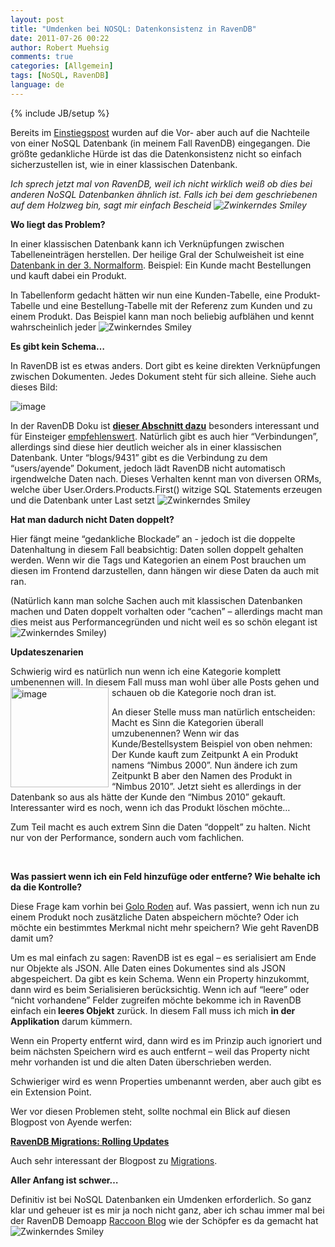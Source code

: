 ```yaml
---
layout: post
title: "Umdenken bei NOSQL: Datenkonsistenz in RavenDB"
date: 2011-07-26 00:22
author: Robert Muehsig
comments: true
categories: [Allgemein]
tags: [NoSQL, RavenDB]
language: de
---
```

{% include JB/setup %}
<p>Bereits im <a href="{{BASE_PATH}}/2011/07/05/nosql-mit-ravendb-und-asp-net-mvc/">Einstiegspost</a> wurden auf die Vor- aber auch auf die Nachteile von einer NoSQL Datenbank (in meinem Fall RavenDB) eingegangen. Die größte gedankliche Hürde ist das die Datenkonsistenz nicht so einfach sicherzustellen ist, wie in einer klassischen Datenbank.</p> <p><em>Ich sprech jetzt mal von RavenDB, weil ich nicht wirklich weiß ob dies bei anderen NoSQL Datenbanken ähnlich ist. Falls ich bei dem geschriebenen auf dem Holzweg bin, sagt mir einfach Bescheid <img style="border-bottom-style: none; border-right-style: none; border-top-style: none; border-left-style: none" class="wlEmoticon wlEmoticon-winkingsmile" alt="Zwinkerndes Smiley" src="{{BASE_PATH}}/assets/wp-images-de/wlEmoticon-winkingsmile6.png"></em></p> <p><strong>Wo liegt das Problem?</strong></p> <p>In einer klassischen Datenbank kann ich Verknüpfungen zwischen Tabelleneinträgen herstellen. Der heilige Gral der Schulweisheit ist eine <a href="http://de.wikipedia.org/wiki/Normalisierung_(Datenbank)#Dritte_Normalform_.283NF.29">Datenbank in der 3. Normalform</a>. Beispiel: Ein Kunde macht Bestellungen und kauft dabei ein Produkt.</p> <p>In Tabellenform gedacht hätten wir nun eine Kunden-Tabelle, eine Produkt-Tabelle und eine Bestellung-Tabelle mit der Referenz zum Kunden und zu einem Produkt. Das Beispiel kann man noch beliebig aufblähen und kennt wahrscheinlich jeder <img style="border-bottom-style: none; border-right-style: none; border-top-style: none; border-left-style: none" class="wlEmoticon wlEmoticon-winkingsmile" alt="Zwinkerndes Smiley" src="{{BASE_PATH}}/assets/wp-images-de/wlEmoticon-winkingsmile6.png"></p> <p><strong>Es gibt kein Schema…</strong></p> <p>In RavenDB ist es etwas anders. Dort gibt es keine direkten Verknüpfungen zwischen Dokumenten. Jedes Dokument steht für sich alleine. Siehe auch dieses Bild:</p> <p><img alt="image" src="{{BASE_PATH}}/assets/wp-images-de/image_thumb471.png"></p> <p>In der RavenDB Doku ist <a href="http://ravendb.net/docs/article-page/3.5/csharp/start/getting-started"><strong>dieser Abschnitt dazu</strong></a> besonders interessant und für Einsteiger <u>empfehlenswert</u>. Natürlich gibt es auch hier “Verbindungen”, allerdings sind diese hier deutlich weicher als in einer klassischen Datenbank. Unter “blogs/9431” gibt es die Verbindung zu dem “users/ayende” Dokument, jedoch lädt RavenDB nicht automatisch irgendwelche Daten nach. Dieses Verhalten kennt man von diversen ORMs, welche über User.Orders.Products.First() witzige SQL Statements erzeugen und die Datenbank unter Last setzt <img style="border-bottom-style: none; border-right-style: none; border-top-style: none; border-left-style: none" class="wlEmoticon wlEmoticon-winkingsmile" alt="Zwinkerndes Smiley" src="{{BASE_PATH}}/assets/wp-images-de/wlEmoticon-winkingsmile6.png"></p> <p><strong>Hat man dadurch nicht Daten doppelt?</strong></p> <p>Hier fängt meine “gedankliche Blockade” an - jedoch ist die doppelte Datenhaltung in diesem Fall beabsichtig: Daten sollen doppelt gehalten werden. Wenn wir die Tags und Kategorien an einem Post brauchen um diesen im Frontend darzustellen, dann hängen wir diese Daten da auch mit ran.</p> <p>(Natürlich kann man solche Sachen auch mit klassischen Datenbanken machen und Daten doppelt vorhalten oder “cachen” – allerdings macht man dies meist aus Performancegründen und nicht weil es so schön elegant ist <img style="border-bottom-style: none; border-right-style: none; border-top-style: none; border-left-style: none" class="wlEmoticon wlEmoticon-winkingsmile" alt="Zwinkerndes Smiley" src="{{BASE_PATH}}/assets/wp-images-de/wlEmoticon-winkingsmile6.png">) </p> <p><strong>Updateszenarien</strong></p> <p>Schwierig wird es natürlich nun wenn ich eine Kategorie komplett umbenennen will. In diesem Fall muss man wohl über alle Posts gehen und schauen ob die Kategorie noch dran ist. <a href="{{BASE_PATH}}/assets/wp-images-de/image1300.png"><img style="background-image: none; border-bottom: 0px; border-left: 0px; margin: 0px 5px 0px 0px; padding-left: 0px; padding-right: 0px; display: inline; float: left; border-top: 0px; border-right: 0px; padding-top: 0px" title="image" border="0" alt="image" align="left" src="{{BASE_PATH}}/assets/wp-images-de/image_thumb482.png" width="157" height="160"></a></p> <p>An dieser Stelle muss man natürlich entscheiden: Macht es Sinn die Kategorien überall umzubenennen? Wenn wir das Kunde/Bestellsystem Beispiel von oben nehmen: Der Kunde kauft zum Zeitpunkt A ein Produkt namens “Nimbus 2000”. Nun ändere ich zum Zeitpunkt B aber den Namen des Produkt in “Nimbus 2010”. Jetzt sieht es allerdings in der Datenbank so aus als hätte der Kunde den “Nimbus 2010” gekauft. Interessanter wird es noch, wenn ich das Produkt löschen möchte…</p> <p>Zum Teil macht es auch extrem Sinn die Daten “doppelt” zu halten. Nicht nur von der Performance, sondern auch vom fachlichen.</p> <p>&nbsp;</p> <p><strong>Was passiert wenn ich ein Feld hinzufüge oder entferne? Wie behalte ich da die Kontrolle?</strong></p> <p>Diese Frage kam vorhin bei <a href="http://twitter.com/#!/goloroden">Golo Roden</a> auf. Was passiert, wenn ich nun zu einem Produkt noch zusätzliche Daten abspeichern möchte? Oder ich möchte ein bestimmtes Merkmal nicht mehr speichern? Wie geht RavenDB damit um?</p> <p>Um es mal einfach zu sagen: RavenDB ist es egal – es serialisiert am Ende nur Objekte als JSON. Alle Daten eines Dokumentes sind als JSON abgespeichert. Da gibt es kein Schema. Wenn ein Property hinzukommt, dann wird es beim Serialisieren berücksichtig. Wenn ich auf “leere” oder “nicht vorhandene” Felder zugreifen möchte bekomme ich in RavenDB einfach ein<strong> leeres Objekt</strong> zurück. In diesem Fall muss ich mich <strong>in der Applikation</strong> darum kümmern.</p> <p>Wenn ein Property entfernt wird, dann wird es im Prinzip auch ignoriert und beim nächsten Speichern wird es auch entfernt – weil das Property nicht mehr vorhanden ist und die alten Daten überschrieben werden. </p> <p>Schwieriger wird es wenn Properties umbenannt werden, aber auch gibt es ein Extension Point.</p> <p>Wer vor diesen Problemen steht, sollte nochmal ein Blick auf diesen Blogpost von Ayende werfen:</p> <p><a href="http://ayende.com/blog/66563/ravendb-migrations-rolling-updates?key=4e0308d753ea4144ae9be7a3145ccb84"><strong>RavenDB Migrations: Rolling Updates</strong></a></p> <p>Auch sehr interessant der Blogpost zu <a href="http://ayende.com/blog/66562/ravendb-migrations-when-to-execute?key=ce49237014234c44be9771c5064f0d01">Migrations</a>.</p> <p><strong>Aller Anfang ist schwer…</strong></p> <p>Definitiv ist bei NoSQL Datenbanken ein Umdenken erforderlich. So ganz klar und geheuer ist es mir ja noch nicht ganz, aber ich schau immer mal bei der RavenDB Demoapp <a href="https://github.com/ayende/RaccoonBlog">Raccoon Blog</a> wie der Schöpfer es da gemacht hat <img style="border-bottom-style: none; border-right-style: none; border-top-style: none; border-left-style: none" class="wlEmoticon wlEmoticon-winkingsmile" alt="Zwinkerndes Smiley" src="{{BASE_PATH}}/assets/wp-images-de/wlEmoticon-winkingsmile6.png"></p>
